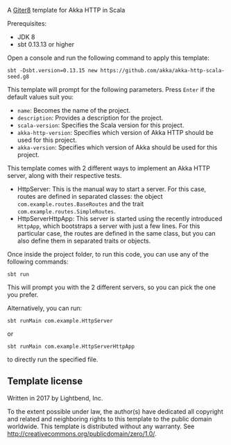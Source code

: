 A [Giter8][g8] template for Akka HTTP in Scala

Prerequisites:
- JDK 8
- sbt 0.13.13 or higher

Open a console and run the following command to apply this template:
 ```
sbt -Dsbt.version=0.13.15 new https://github.com/akka/akka-http-scala-seed.g8
 ```

This template will prompt for the following parameters. Press `Enter` if the default values suit you:
- `name`: Becomes the name of the project.
- `description`: Provides a description for the project.
- `scala-version`: Specifies the Scala version for this project.
- `akka-http-version`: Specifies which version of Akka HTTP should be used for this project.
- `akka-version`: Specifies which version of Akka should be used for this project.

This template comes with 2 different ways to implement an Akka HTTP server, along with their respective tests.

- HttpServer: This is the manual way to start a server. For this case, routes are defined in separated classes: the object `com.example.routes.BaseRoutes` 
and the trait `com.example.routes.SimpleRoutes`.
- HttpServerHttpApp: This server is started using the recently introduced `HttpApp`, which bootstraps a server with just a few lines.
For this particular case, the routes are defined in the same class, but you can also define them in separated traits or objects.

Once inside the project folder, to run this code, you can use any of the following commands:
```
sbt run
```
This will prompt you with the 2 different servers, so you can pick the one you prefer.

Alternatively, you can run:

```
sbt runMain com.example.HttpServer
```
or
```
sbt runMain com.example.HttpServerHttpApp
```
to directly run the specified file.


Template license
----------------
Written in 2017 by Lightbend, Inc.

To the extent possible under law, the author(s) have dedicated all copyright and related
and neighboring rights to this template to the public domain worldwide.
This template is distributed without any warranty. See <http://creativecommons.org/publicdomain/zero/1.0/>.

[g8]: http://www.foundweekends.org/giter8/

